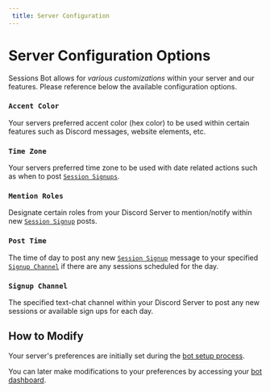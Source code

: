 ```yaml
---
 title: Server Configuration
---
```


# Server Configuration Options

Sessions Bot allows for *various customizations* within your server and our features. Please reference below the available configuration options.

### `Accent Color`
Your servers preferred accent color (hex color) to be used within certain features such as Discord messages, website elements, etc.

<!-- <img src='/accent-color-ex.png'>

> (Signup Panel Message w/ red "Accent Color" set.) -->

### `Time Zone`
Your servers preferred time zone to be used with date related actions such as when to post [`Session Signups`](./session-schedules.md#signup-panels).

### `Mention Roles`
Designate certain roles from your Discord Server to mention/notify within new [`Session Signup`](./session-schedules.md#signup-panels) posts.

### `Post Time`
The time of day to post any new [`Session Signup`](./session-schedules.md#signup-panels) message to your specified [`Signup Channel`](#signup-channel) if there are any sessions scheduled for the day.

### `Signup Channel`
The specified text-chat channel within your Discord Server to post any new sessions or available sign ups for each day.

## How to Modify

Your server's preferences are initially set during the [bot setup process](./getting-started.md). 

You can later make modifications to your preferences by accessing your <a href='https://sessionsbot.fyi/dashboard' target="_blank">bot dashboard</a>.